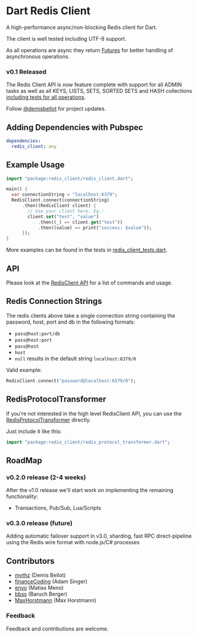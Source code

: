 Dart Redis Client
=================

A high-performance async/non-blocking Redis client for Dart.

The client is well tested including UTF-8 support.

As all operations are async they return [Futures](http://api.dartlang.org/dart_core/Future.html)
for better handling of asynchronous operations. 

### v0.1 Released

The Redis Client API is now feature complete with support for all ADMIN tasks as
well as all KEYS, LISTS, SETS, SORTED SETS and HASH collections
[including tests for all operations](test/).

Follow [@demisbellot](http://twitter.com/demisbellot) for project updates.

## Adding Dependencies with Pubspec


```yaml 
dependencies:
  redis_client: any
```

 
## Example Usage

```dart
import "package:redis_client/redis_client.dart";

main() {
  var connectionString = "localhost:6379";
  RedisClient.connect(connectionString)
      .then((RedisClient client) {
        // Use your client here. Eg.:
        client.set("test", "value")
            .then((_) => client.get("test"))
            .then((value) => print("success: $value"));
      });
}
```

More examples can be found in the tests in
[redis_client_tests.dart](test/redis_client_tests.dart).


## API

Please look at the [RedisClient API](http://dartist.github.io/redis_client/api/redis_client.html)
for a list of commands and usage.


## Redis Connection Strings

The redis clients above take a single connection string containing the password,
host, port and db in the following formats:

- `pass@host:port/db`
- `pass@host:port`
- `pass@host`
- `host`
- `null` results in the default string `localhost:6379/0`

Valid example:

```dart    
RedisClient.connect("password@localhost:6379/0");
```

## RedisProtocolTransformer

If you're not interested in the high level RedisClient API, you can use the
[RedisProtocolTransformer](lib/redis_protocol_transformer.dart) directly.

Just include it like this:

```dart
import "package:redis_client/redis_protocol_transformer.dart";
``` 

## RoadMap

### v0.2.0 release (2-4 weeks)

After the v1.0 release we'll start work on implementing the remaining functionality:
  - Transactions, Pub/Sub, Lua/Scripts

### v0.3.0 release (future)

Adding automatic failover support in v3.0, sharding, fast RPC direct-pipeline using the Redis wire format with node.js/C# processes

## Contributors

  - [mythz](https://github.com/mythz) (Demis Bellot)
  - [financeCoding](https://github.com/financeCoding) (Adam Singer)
  - [enyo](https://github.com/enyo) (Matias Meno)
  - [bbss](https://github.com/bbss) (Baruch Berger)
  - [MaxHorstmann](https://github.com/MaxHorstmann) (Max Horstmann)

### Feedback 

Feedback and contributions are welcome.

